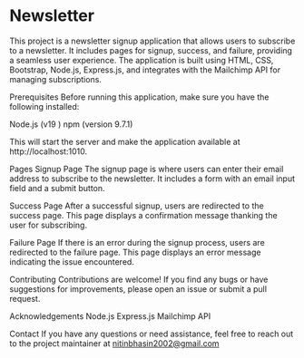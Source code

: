 # Newsletter

This project is a newsletter signup application that allows users to subscribe to a newsletter. It includes pages for signup, success, and failure, providing a seamless user experience. The application is built using HTML, CSS, Bootstrap, Node.js, Express.js, and integrates with the Mailchimp API for managing subscriptions.

Prerequisites
Before running this application, make sure you have the following installed:

Node.js (v19 )
npm (version 9.7.1)

This will start the server and make the application available at http://localhost:1010.

Pages
Signup Page
The signup page is where users can enter their email address to subscribe to the newsletter. It includes a form with an email input field and a submit button.

Success Page
After a successful signup, users are redirected to the success page. This page displays a confirmation message thanking the user for subscribing.

Failure Page
If there is an error during the signup process, users are redirected to the failure page. This page displays an error message indicating the issue encountered.

Contributing
Contributions are welcome! If you find any bugs or have suggestions for improvements, please open an issue or submit a pull request.

Acknowledgements
Node.js
Express.js
Mailchimp API

Contact
If you have any questions or need assistance, feel free to reach out to the project maintainer at nitinbhasin2002@gmail.com




